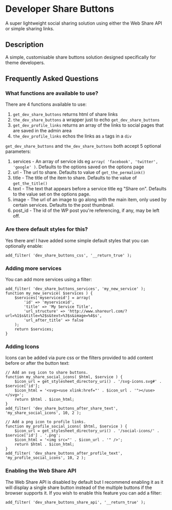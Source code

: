 # Developer Share Buttons

A super lightweight social sharing solution using either the Web Share API or simple sharing links.

## Description

A simple, customisable share buttons solution designed specifically for theme developers.

## Frequently Asked Questions

### What functions are available to use?

There are 4 functions available to use:
1. `get_dev_share_buttons` returns html of share links
2. `the_dev_share_buttons` a wrapper just to echo `get_dev_share_buttons`
3. `get_dev_profile_links` returns an array of the links to social pages that are saved in the admin area
4. `the_dev_profile_links` echos the links as `a` tags in a `div`

`get_dev_share_buttons` and `the_dev_share_buttons` both accept 5 optional parameters:

1. services - An array of service ids eg `array( 'facebook', 'twitter', 'google' )`. Defaults to the options saved on the options page
2. url - The url to share. Defaults to value of `get_the_permalink()`
3. title - The title of the item to share. Defaults to the value of `get_the_title()`
4. text - The text that appears before a service title eg "Share on". Defaults to the value set on the options page.
5. image - The url of an image to go along with the main item, only used by certain services. Defaults to the post thumbnail.
6. post_id - The id of the WP post you're referencing, if any, may be left off.

### Are there default styles for this?

Yes there are! I have added some simple default styles that you can optionally enable:

    add_filter( 'dev_share_buttons_css', '__return_true' );

### Adding more services

You can add more services using a filter:

    add_filter( 'dev_share_buttons_services', 'my_new_service' );
    function my_new_service( $services ) {
        $services['myserviceid'] = array(
            'id' => 'myserviceid',
            'title' => 'My Service Title',
            'url_structure' => 'http://www.shareurl.com/?url=%1$s&title=%2$s&text=%3$s&image=%4$s',
            'url_after_title' => false
        );
        return $services;
    }

### Adding Icons

Icons can be added via pure css or the filters provided to add content before or after the button text:

    // Add an svg icon to share buttons.
    function my_share_social_icons( $html, $service ) {
        $icon_url = get_stylesheet_directory_uri() . '/svg-icons.svg#' . $service['id'];
        $icon_html = '<svg><use xlink:href="' . $icon_url . '"></use></svg>';
        return $html . $icon_html;
    }
    add_filter( 'dev_share_buttons_after_share_text', 'my_share_social_icons', 10, 2 );

    // Add a png icon to profile links.
    function my_profile_social_icons( $html, $service ) {
        $icon_url = get_stylesheet_directory_uri() . '/social-icons/' . $service['id'] . '.png';
        $icon_html = '<img src="' . $icon_url . '" />';
        return $html . $icon_html;
    }
    add_filter( 'dev_share_buttons_after_profile_text', 'my_profile_social_icons', 10, 2 );

### Enabling the Web Share API

The Web Share API is disabled by default but I recommend enabling it as it will display a single share button instead of the multiple buttons if the browser supports it. If you wish to enable this feature you can add a filter:

    add_filter( 'dev_share_buttons_share_api', '__return_true' );

